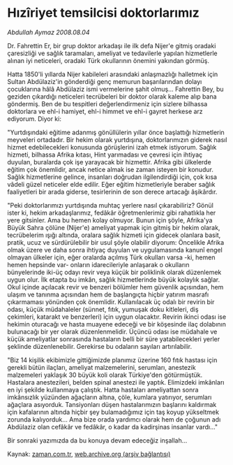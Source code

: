 # Hızîriyet temsilcisi doktorlarımız

*Abdullah Aymaz 2008.08.04*

<tr><td class="metin" colspan="2" style="padding-top: 20px; padding-left: 5px; padding-right: 10px;">Dr. Fahrettin Er, bir grup doktor arkadaşı ile ilk defa Nijer'e gitmiş oradaki çaresizliği ve sağlık taramaları, ameliyat ve tedavilerle yapılan hizmetlerle alınan iyi neticeleri, oradaki Türk okullarının önemini yakından görmüş.</td></tr><tr><td class="metin" colspan="2" style="padding-top: 20px; padding-left: 5px; padding-right: 10px;"><p>Hatta 1850'li yıllarda Nijer kabileleri arasındaki anlaşmazlığı halletmek için Sultan Abdülaziz'in gönderdiği genç memurun başarılarından dolayı çocuklarına hâlâ Abdülaziz ismi vermelerine şahit olmuş... Fahrettin Bey, bu geziden çıkardığı neticeleri tecrübeleri bir doktor olarak kaleme alıp bana göndermiş. Ben de bu tespitleri değerlendirmeniz için sizlere bilhassa doktorlara ve ehl-i hamiyet, ehl-i himmet ve ehl-i gayret herkese arz ediyorum. Diyor ki: 
<p> "Yurtdışındaki eğitime adanmış gönüllülerin yıllar önce başlattığı hizmetlerin meyveleri ortadadır. Bir hekim olarak yurtdışına, doktorlarımızın giderek nasıl hizmet edebilecekleri konusunda görüşlerini izah etmek istiyorum. Sağlık hizmeti, bilhassa Afrika kıtası, Hint yarımadası ve çevresi için ihtiyaç duyulan, buralarda çok işe yarayacak bir hizmettir. Afrika gibi ülkelerde eğitim çok önemlidir, ancak netice almak ise zaman isteyen bir konudur. Sağlık hizmetlerine gelince, insanları doğrudan ilgilendirdiği için, çok kısa vâdeli güzel neticeler elde edilir. Eğer eğitim hizmetleriyle beraber sağlık faaliyetleri bir arada giderse, tesirlerinin de son derece artacağı âşikârdır. 
<p> "Peki doktorlarımızı yurtdışında muhtaç yerlere nasıl çıkarabiliriz? Gönül ister ki, hekim arkadaşlarımız, fedâkâr öğretmenlerimiz gibi rahatlıkla her yere gitsinler. Ama bu hemen kolay olmuyor. Bunun için şöyle, Afrika'ya Büyük Sahra çölüne (Nijer'e) ameliyat yapmak için gitmiş bir hekim olarak, tecrübelerim ışığı altında, oralara sağlık hizmeti için gidecek olanlara basit, pratik, ucuz ve sürdürülebilir bir usul şöyle olabilir diyorum: Öncelikle Afrika olmak üzere ve daha sonra ihtiyaç duyulan ve uygulamasında kanunî engel olmayan ülkeler için, eğer oralarda açılmış Türk okulları varsa -ki, hemen hemen hepsinde var- onların idarecileriyle anlaşarak o okulların bünyelerinde iki-üç odayı revir veya küçük bir poliklinik olarak düzenlemek uygun olur. İlk etapta bu imkân, sağlık hizmetlerinde büyük kolaylık sağlar. Okul içinde açılacak revir ve benzeri bölümler hem güvenlik açısından, hem ulaşım ve tanınma açısından hem de başlangıçta hiçbir yatırım masrafı çıkarmaması yönünden çok önemlidir. Kullanılacak üç odalı bir revirin bir odası, küçük müdahaleler (sünnet, fıtık, yumuşak doku kitleleri, diş çekimleri, katarakt ve benzerleri) için uygun olacaktır. Revirin ikinci odası ise hekimin oturacağı ve hasta muayene edeceği ve bir köşesinde ilaç dolabının bulunacağı bir yer olarak düzenlenmelidir. Üçüncü odası ise müdahale ve küçük ameliyatlar sonrasında hastaların belli bir süre yatabilecekleri yerler şeklinde düzenlenebilir. Gerekirse bu odaların sayıları artırılabilir.
<p> "Biz 14 kişilik ekibimizle gittiğimizde planımız üzerine 160 fıtık hastası için gerekli bütün ilaçları, ameliyat malzemelerini, serumları, anestezik malzemeleri yaklaşık 30 büyük koli olarak Türkiye'den götürmüştük. Hastalara anestezileri, belden spinal anestezi ile yaptık. Elimizdeki imkânları en iyi şekilde kullanmaya çalıştık. Hatta hastaları ameliyattan sonra imkânsızlık yüzünden ağaçların altına, çöle, kumlara yatırıyor, serumları ağaçlara asıyorduk. Tansiyonları düşen hastalarımızın başlarını kaldırmak için kafalarının altında hiçbir şey bulamadığımız için taş koyup yükseltmek zorunda kalıyorduk... Ama bize orada yardımcı olarak hem de çoğunun adı Abdülaziz olan cefâkâr ve fedâkâr, o kadar da kadirşinas insanlar vardı..."
<p> Bir sonraki yazımızda da bu konuya devam edeceğiz inşallah...<br/></p></p></p></p></p></td></tr>

Kaynak: [zaman.com.tr](http://zaman.com.tr/yazar.do?yazino=722057), [web.archive.org (arşiv bağlantısı)](http://web.archive.org/web/20080828194126/http://www.zaman.com.tr:80/yazar.do?yazino=722057)
